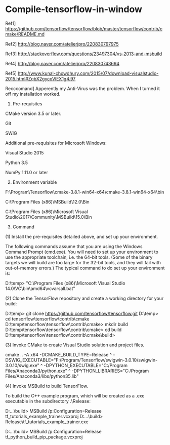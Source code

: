# Compile-tensorflow-in-window

Ref1] https://github.com/tensorflow/tensorflow/blob/master/tensorflow/contrib/cmake/README.md

Ref2] http://blog.naver.com/atelierjpro/220830797975

Ref3] http://stackoverflow.com/questions/23497304/vs-2013-and-msbuild

Ref4] http://blog.naver.com/atelierjpro/220830743694

Ref5] http://www.kunal-chowdhury.com/2015/07/download-visualstudio-2015.html#ZqbX2gycoVlEX1g4.97

Recccomand] Apperently my Anti-Virus was the problem. When I turned it off my installation worked.

1. Pre-requisites

CMake version 3.5 or later.

Git

SWIG

Additional pre-requisites for Microsoft Windows:

Visual Studio 2015

Python 3.5

NumPy 1.11.0 or later

2. Environment variable

F:\Program\Tensorflow\cmake-3.8.1-win64-x64\cmake-3.8.1-win64-x64\bin

C:\Program Files (x86)\MSBuild\12.0\Bin

C:\Program Files (x86)\Microsoft Visual Studio\2017\Community\MSBuild\15.0\Bin

3. Command

(1) Install the pre-requisites detailed above, and set up your environment.

The following commands assume that you are using the Windows Command Prompt (cmd.exe). You will need to set up your environment to use the appropriate toolchain, i.e. the 64-bit tools. (Some of the binary targets we will build are too large for the 32-bit tools, and they will fail with out-of-memory errors.) The typical command to do set up your environment is:

D:\temp> "C:\Program Files (x86)\Microsoft Visual Studio 14.0\VC\bin\amd64\vcvarsall.bat"

(2) Clone the TensorFlow repository and create a working directory for your build:

D:\temp> git clone https://github.com/tensorflow/tensorflow.git
D:\temp> cd tensorflow\tensorflow\contrib\cmake
D:\temp\tensorflow\tensorflow\contrib\cmake> mkdir build
D:\temp\tensorflow\tensorflow\contrib\cmake> cd build
D:\temp\tensorflow\tensorflow\contrib\cmake\build>

(3) Invoke CMake to create Visual Studio solution and project files.

cmake .. -A x64 -DCMAKE_BUILD_TYPE=Release ^
-DSWIG_EXECUTABLE="F:/Program/Tensorflow/swigwin-3.0.10/swigwin-3.0.10/swig.exe" ^
-DPYTHON_EXECUTABLE="C:/Program Files/Anaconda3/python.exe" ^
-DPYTHON_LIBRARIES="C:/Program Files/Anaconda3/libs/python35.lib"

(4) Invoke MSBuild to build TensorFlow.

To build the C++ example program, which will be created as a .exe executable in the subdirectory .\Release:

D:\...\build> MSBuild /p:Configuration=Release tf_tutorials_example_trainer.vcxproj
D:\...\build> Release\tf_tutorials_example_trainer.exe

D:\...\build> MSBuild /p:Configuration=Release tf_python_build_pip_package.vcxproj
